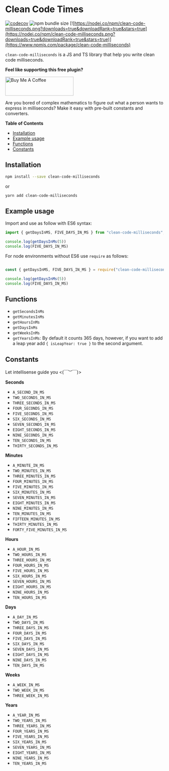 # Clean Code Times

[![codecov](https://img.shields.io/codecov/c/github/josegoval/clean-code-milliseconds?style=for-the-badge)](https://codecov.io/gh/josegoval/clean-code-milliseconds)
![npm bundle size](https://img.shields.io/bundlephobia/min/clean-code-milliseconds?style=for-the-badge)
[![https://nodei.co/npm/clean-code-milliseconds.png?downloads=true&downloadRank=true&stars=true](https://nodei.co/npm/clean-code-milliseconds.png?downloads=true&downloadRank=true&stars=true)](https://www.npmjs.com/package/clean-code-milliseconds)

`clean-code-milliseconds` is a JS and TS library that help you write clean code milliseconds.

**Feel like supporting this free plugin?**

<a href="https://www.buymeacoffee.com/josegoval" target="_blank"><img src="https://cdn.buymeacoffee.com/buttons/v2/default-yellow.png" alt="Buy Me A Coffee" style="height: 60px !important;width: 217px !important;" ></a>

Are you bored of complex mathematics to figure out what a person wants to express in milliseconds? Make it easy with pre-built constants and converters.

**Table of Contents**

- [Installation](#installation)
- [Example usage](#example-usage)
- [Functions](#functions)
- [Constants](#constants)

## Installation

```bash
npm install --save clean-code-milliseconds
```

or

```bash
yarn add clean-code-milliseconds
```

## Example usage

Import and use as follow with ES6 syntax:

```ts
import { getDaysInMS, FIVE_DAYS_IN_MS } from "clean-code-milliseconds";

console.log(getDaysInMs(5)) 
console.log(FIVE_DAYS_IN_MS) 
```

For node environments without ES6 use `require` as follows:

```ts

const { getDaysInMS, FIVE_DAYS_IN_MS } = require("clean-code-milliseconds")

console.log(getDaysInMs(5)) 
console.log(FIVE_DAYS_IN_MS) 
```

## Functions

- `getSecondsInMs`
- `getMinutesInMs`
- `getHoursInMs`
- `getDaysInMs`
- `getWeeksInMs`
- `getYearsInMs`: By default it counts 365 days, however, if you want to add a leap year add `{ isLeapYear: true }` to the second argument.

## Constants

Let intellisense guide you <(￣︶￣)>

**Seconds**
- `A_SECOND_IN_MS`
- `TWO_SECONDS_IN_MS`
- `THREE_SECONDS_IN_MS`
- `FOUR_SECONDS_IN_MS`
- `FIVE_SECONDS_IN_MS`
- `SIX_SECONDS_IN_MS`
- `SEVEN_SECONDS_IN_MS`
- `EIGHT_SECONDS_IN_MS`
- `NINE_SECONDS_IN_MS`
- `TEN_SECONDS_IN_MS`
- `THIRTY_SECONDS_IN_MS`

**Minutes**
- `A_MINUTE_IN_MS`
- `TWO_MINUTES_IN_MS`
- `THREE_MINUTES_IN_MS`
- `FOUR_MINUTES_IN_MS`
- `FIVE_MINUTES_IN_MS`
- `SIX_MINUTES_IN_MS`
- `SEVEN_MINUTES_IN_MS`
- `EIGHT_MINUTES_IN_MS`
- `NINE_MINUTES_IN_MS`
- `TEN_MINUTES_IN_MS`
- `FIFTEEN_MINUTES_IN_MS`
- `THIRTY_MINUTES_IN_MS`
- `FORTY_FIVE_MINUTES_IN_MS`

**Hours**
- `A_HOUR_IN_MS`
- `TWO_HOURS_IN_MS`
- `THREE_HOURS_IN_MS`
- `FOUR_HOURS_IN_MS`
- `FIVE_HOURS_IN_MS`
- `SIX_HOURS_IN_MS`
- `SEVEN_HOURS_IN_MS`
- `EIGHT_HOURS_IN_MS`
- `NINE_HOURS_IN_MS`
- `TEN_HOURS_IN_MS`

**Days**
- `A_DAY_IN_MS`
- `TWO_DAYS_IN_MS`
- `THREE_DAYS_IN_MS`
- `FOUR_DAYS_IN_MS`
- `FIVE_DAYS_IN_MS`
- `SIX_DAYS_IN_MS`
- `SEVEN_DAYS_IN_MS`
- `EIGHT_DAYS_IN_MS`
- `NINE_DAYS_IN_MS`
- `TEN_DAYS_IN_MS`

**Weeks**
- `A_WEEK_IN_MS`
- `TWO_WEEK_IN_MS`
- `THREE_WEEK_IN_MS`

**Years**
- `A_YEAR_IN_MS`
- `TWO_YEARS_IN_MS`
- `THREE_YEARS_IN_MS`
- `FOUR_YEARS_IN_MS`
- `FIVE_YEARS_IN_MS`
- `SIX_YEARS_IN_MS`
- `SEVEN_YEARS_IN_MS`
- `EIGHT_YEARS_IN_MS`
- `NINE_YEARS_IN_MS`
- `TEN_YEARS_IN_MS`


